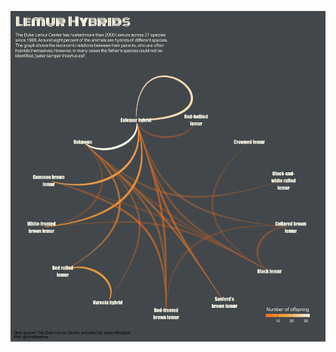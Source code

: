<p align="center">
  <img src="https://github.com/christine-hvw/tidytuesday_wk35/blob/main/plot.png" width="800">
</p>
